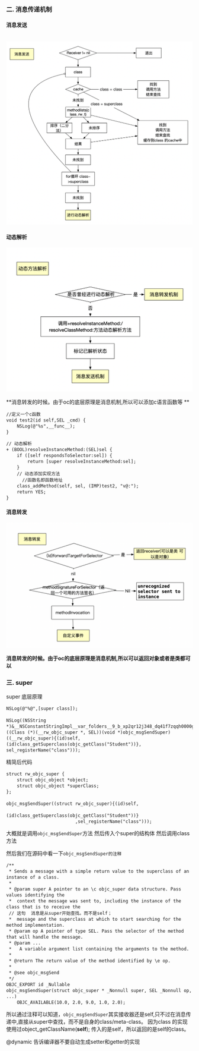 ### 二. 消息传递机制 

#### 消息发送

​	![消息发送]( images/消息发送.png)



#### 动态解析

![消息发送](images/动态方法解析.png)

**消息转发的时候。由于oc的底层原理是消息机制,所以可以添加c语言函数等 **

```objc
//定义一个c函数
void test2(id self,SEL _cmd) {
    NSLog(@"%s",__func__);
}
```

```objc
// 动态解析
+ (BOOL)resolveInstanceMethod:(SEL)sel {
    if ([self respondsToSelector:sel]) {
        return [super resolveInstanceMethod:sel];
    }
    // 动态添加实现方法
	  //函数名即函数地址
    class_addMethod(self, sel, (IMP)test2, "v@:"); 
    return YES;
}
```



####  消息转发	

![消息发送](images/消息转发.png)

**消息转发的时候。由于oc的底层原理是消息机制,所以可以返回对象或者是类都可以**



### 三. super

super 底层原理

```objc
NSLog(@"%@",[super class]);
        
NSLog((NSString *)&__NSConstantStringImpl__var_folders__9_b_xp2qr12j348_dq41f7zqqh0000gn_T_Student_8019bf_mi_0,((Class (*)(__rw_objc_super *, SEL))(void *)objc_msgSendSuper)((__rw_objc_super){(id)self, (id)class_getSuperclass(objc_getClass("Student"))}, sel_registerName("class")));
```



精简后代码

```objc
struct rw_objc_super {
    struct objc_object *object;
    struct objc_object *superClass;
};

objc_msgSendSuper((struct rw_objc_super){(id)self,
                        (id)class_getSuperclass(objc_getClass("Student"))}
                          ,sel_registerName("class")));
```

大概就是调用`objc_msgSendSuper`方法  然后传入个super的结构体  然后调用class方法

然后我们在源码中看一下`objc_msgSendSuper的注释`

```
/** 
 * Sends a message with a simple return value to the superclass of an instance of a class.
 * 
 * @param super A pointer to an \c objc_super data structure. Pass values identifying the
 *  context the message was sent to, including the instance of the class that is to receive the
 // 这句  消息是从super开始查找。而不是self；
 *  message and the superclass at which to start searching for the method implementation.
 * @param op A pointer of type SEL. Pass the selector of the method that will handle the message.
 * @param ...
 *   A variable argument list containing the arguments to the method.
 * 
 * @return The return value of the method identified by \e op.
 * 
 * @see objc_msgSend
 */
OBJC_EXPORT id _Nullable
objc_msgSendSuper(struct objc_super * _Nonnull super, SEL _Nonnull op, ...)
    OBJC_AVAILABLE(10.0, 2.0, 9.0, 1.0, 2.0);
```

所以通过注释可以知道，`objc_msgSendSuper`其实接收器还是self,只不过在消息传递中,直接从super中查找，而不是自身的class/meta-class。 因为class 的实现使用过object_getClassName(**self**); 传入的是self，所以返回的是self的class。



@dynamic 告诉编译器不要自动生成setter和getter的实现



